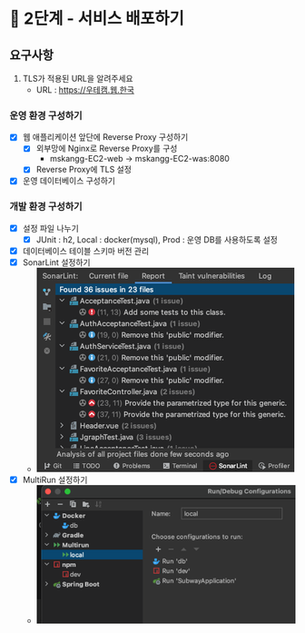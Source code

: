 # 🚀 2단계 - 서비스 배포하기

## 요구사항

1. TLS가 적용된 URL을 알려주세요
   - URL : https://우테캠.웹.한국

### 운영 환경 구성하기

- [X] 웹 애플리케이션 앞단에 Reverse Proxy 구성하기
  - [X] 외부망에 Nginx로 Reverse Proxy를 구성
    - mskangg-EC2-web -> mskangg-EC2-was:8080
  - [X] Reverse Proxy에 TLS 설정
- [X] 운영 데이터베이스 구성하기

### 개발 환경 구성하기

- [X] 설정 파일 나누기
  - [X] JUnit : h2, Local : docker(mysql), Prod : 운영 DB를 사용하도록 설정
- [X] 데이터베이스 테이블 스키마 버전 관리
- [X] SonarLint 설정하기
  - ![sonarlint](./sonarlint.png)
- [X] MultiRun 설정하기
  - ![multirun](./multirun.png)
